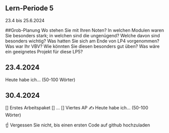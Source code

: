 ## Lern-Periode 5
23.4 bis 25.6.2024

##Grob-Planung
Wo stehen Sie mit Ihren Noten? In welchen Modulen waren Sie besonders stark; in welchen sind die ungenügend? Welche davon sind besonders wichtig?
Was hatten Sie sich am Ende von LP4 vorgenommen? Was war Ihr VBV? Wie könnten Sie diesen besonders gut üben?
Was wäre ein geeignetes Projekt für diese LP5?

## 23.4.2024
Heute habe ich... (50-100 Wörter)

## 30.4.2024
[] Erstes Arbeitspaket
[] ...
[] Viertes AP
✍️ Heute habe ich... (50-100 Wörter)

☝️ Vergessen Sie nicht, bis einen ersten Code auf github hochzuladen
